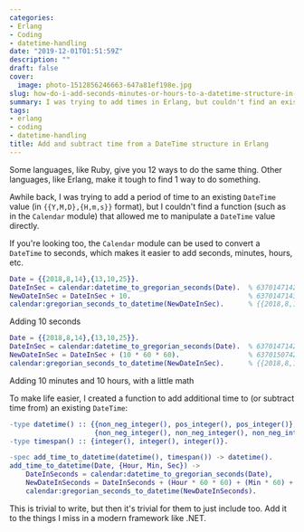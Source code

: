 ```yaml
---
categories:
- Erlang
- Coding
- datetime-handling
date: "2019-12-01T01:51:59Z"
description: ""
draft: false
cover:
  image: photo-1512856246663-647a81ef198e.jpg
slug: how-do-i-add-seconds-minutes-or-hours-to-a-datetime-structure-in-erlang
summary: I was trying to add times in Erlang, but couldn't find an existing function, so I wrote my own.
tags:
- erlang
- coding
- datetime-handling
title: Add and subtract time from a DateTime structure in Erlang
---
```

Some languages, like Ruby, give you 12 ways to do the same thing. Other languages, like Erlang, make it tough to find 1 way to do something.

Awhile back, I was trying to add a period of time to an existing `DateTime` value (in `{{Y,M,D},{H,m,s}}` format), but I couldn't find a function (such as in the `Calendar` module) that allowed me to manipulate a `DateTime` value directly.

If you're looking too, the `Calendar` module can be used to convert a `DateTime` to seconds, which makes it easier to add seconds, minutes, hours, etc.

```erlang
Date = {{2018,8,14},{13,10,25}}.
DateInSec = calendar:datetime_to_gregorian_seconds(Date).  % 63701471425
NewDateInSec = DateInSec + 10.                             % 63701471435
calendar:gregorian_seconds_to_datetime(NewDateInSec).      % {{2018,8,14},{13,10,35}}
```

Adding 10 seconds

```erlang
Date = {{2018,8,14},{13,10,25}}.
DateInSec = calendar:datetime_to_gregorian_seconds(Date).  % 63701471425
NewDateInSec = DateInSec + (10 * 60 * 60).                 % 63701507425 (10 hours)
calendar:gregorian_seconds_to_datetime(NewDateInSec).      % {{2018,8,14},{23,10,25}}
```

Adding 10 minutes and 10 hours, with a little math

To make life easier, I created a function to add additional time to (or subtract time from) an existing `DateTime`:

```erlang
-type datetime() :: {{non_neg_integer(), pos_integer(), pos_integer()},
                     {non_neg_integer(), non_neg_integer(), non_neg_integer()}}.
-type timespan() :: {integer(), integer(), integer()}.

-spec add_time_to_datetime(datetime(), timespan()) -> datetime().
add_time_to_datetime(Date, {Hour, Min, Sec}) ->
    DateInSeconds = calendar:datetime_to_gregorian_seconds(Date),
    NewDateInSeconds = DateInSeconds + (Hour * 60 * 60) + (Min * 60) + Sec,
    calendar:gregorian_seconds_to_datetime(NewDateInSeconds).
```

This is trivial to write, but then it's trivial for them to just include too. Add it to the things I miss in a modern framework like .NET.
